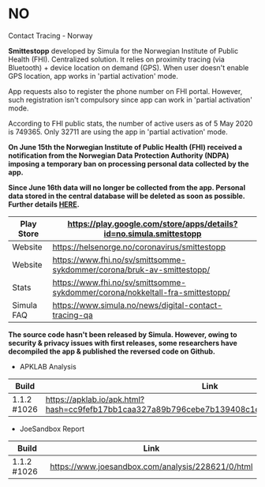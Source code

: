 # NO
Contact Tracing - Norway

**Smittestopp** developed by Simula for the Norwegian Institute of Public Health (FHI). Centralized solution. It relies on proximity tracing (via Bluetooth) + device location on demand (GPS). When user doesn't enable GPS location, app works in 'partial activation' mode.

App requests also to register the phone number on FHI portal. However, such registration isn't compulsory since app can work in 'partial activation' mode.

According to FHI public stats, the number of active users as of 5 May 2020 is 749365. Only 32711 are using the app in 'partial activation' mode.

**On June 15th the Norwegian Institute of Public Health (FHI) received a notification from the Norwegian Data Protection Authority (NDPA) imposing a temporary ban on processing personal data collected by the app.**

**Since June 16th data will no longer be collected from the app. Personal data stored in the central database will be deleted as soon as possible. Further details [HERE](https://www.fhi.no/en/news/2020/niph-stops-collection-of-personal-data-in-smittestopp/).**


Play Store | https://play.google.com/store/apps/details?id=no.simula.smittestopp
-----------|--------------------------------------------------------------------
Website | https://helsenorge.no/coronavirus/smittestopp
Website | https://www.fhi.no/sv/smittsomme-sykdommer/corona/bruk-av-smittestopp/
Stats | https://www.fhi.no/sv/smittsomme-sykdommer/corona/nokkeltall-fra-smittestopp/
Simula FAQ | https://www.simula.no/news/digital-contact-tracing-qa

__The source code hasn't been released by Simula. However, owing to security & privacy issues with first releases, some researchers have decompiled the app & published the reversed code on Github.__

- APKLAB Analysis

Build | Link
------|-----
1.1.2 #1026 | https://apklab.io/apk.html?hash=cc9fefb17bb1caa327a89b796cebe7b139408c1ea57f7065820e7a9e1ba13dfb

- JoeSandbox Report

Build | Link
------|-----
1.1.2 #1026 | https://www.joesandbox.com/analysis/228621/0/html
